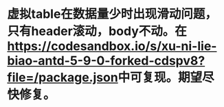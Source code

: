 # 虚拟table在数据量少时出现滑动问题，只有header滚动，body不动。在<https://codesandbox.io/s/xu-ni-lie-biao-antd-5-9-0-forked-cdspv8?file=/package.json>中可复现。期望尽快修复。
